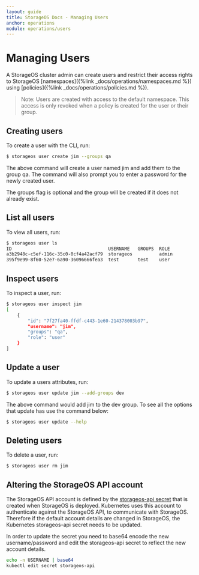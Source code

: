 ```yaml
---
layout: guide
title: StorageOS Docs - Managing Users
anchor: operations
module: operations/users
---
```


# Managing Users


A StorageOS cluster admin can create users and restrict their access rights to
StorageOS [namespaces]({%link _docs/operations/namespaces.md %}) using
[policies]({%link _docs/operations/policies.md %}).

>Note: Users are created with access to the default namespace. This access is
>only revoked when a policy is created for the user or their group. 

## Creating users

To create a user with the CLI, run:

```bash
$ storageos user create jim --groups qa
```
The above command will create a user named jim and add them to the group qa.
The command will also prompt you to enter a password for the newly created
user. 

The groups flag is optional and the group will be created if it does not
already exist. 

## List all users
To view all users, run:

```bash
$ storageos user ls
ID                                    USERNAME   GROUPS  ROLE
a3b2948c-c5ef-116c-35c0-0cf4a42acf79  storageos          admin
395f9e99-8f60-52e7-6a90-36096666fea3  test       test    user
```

## Inspect users
To inspect a user, run:
```bash
$ storageos user inspect jim
[
    {
        "id": "7f27fa40-ffdf-c443-1e60-214378003b97",
        "username": "jim",
        "groups": "qa",
        "role": "user"
    }
]
```

## Update a user
To update a users attributes, run:

```bash
$ storageos user update jim --add-groups dev
```
The above command would add jim to the dev group. To see all the options that
update has use the command below:

```bash
$ storageos user update --help
```

## Deleting users
To delete a user, run:

```bash
$ storageos user rm jim
```
## Altering the StorageOS API account
The StorageOS API account is defined by the [storageos-api
secret](/docs/platforms/kubernetes/install/1.13#create-a-secret) that is
created when StorageOS is deployed. Kubernetes uses this account to
authenticate against the StorageOS API, to communicate with StorageOS.
Therefore if the default account details are changed in StorageOS, the
Kubernetes storageos-api secret needs to be updated.

In order to update the secret you need to base64 encode the new username/password and
edit the storageos-api secret to reflect the new account details.

```bash
echo -n USERNAME | base64
kubectl edit secret storageos-api
```
